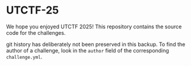 # UTCTF-25

We hope you enjoyed UTCTF 2025! This repository contains the source code for the challenges.

git history has deliberately not been preserved in this backup. To find the author of a challenge, look in the `author` field of the corresponding `challenge.yml`.

